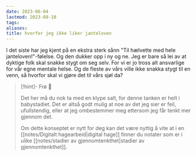 ```yaml
---
date: 2023-06-04
lastmod: 2023-09-10
tags: 
aliases: 
title: hvorfor jeg ikke liker janteloven
---
```

I det siste har jeg kjent på en ekstra sterk sånn "Til hælvette med hele janteloven!"-følelse. Og den dukker opp i ny og ne. Jeg er bare så lei av at dyktige folk skal snakke stygt om seg selv. For vi er jo tross alt ansvarlige for vår egne mentale helse. Og de fleste av vårs ville ikke snakka stygt til en venn, så hvorfor skal vi gjøre det til vårs sjøl da?

> [!hint]- Frø  🌱
>
> Det her må du nok ta med en klype salt, for denne tanken er helt i babystadiet. Det er altså godt mulig at noe av det jeg sier er feil, ufullstendig, eller at jeg ombestemmer meg ettersom jeg får tenkt mer gjennom det.
> 
> Om dette konseptet er nytt for deg kan det være nyttig å vite at i en [[notes/Digitalt hagearbeid|digital hage]] finner du notater som er i ulike [[notes/stadier av gjennomtenkthet|stadier av gjennomtenkthet]].
